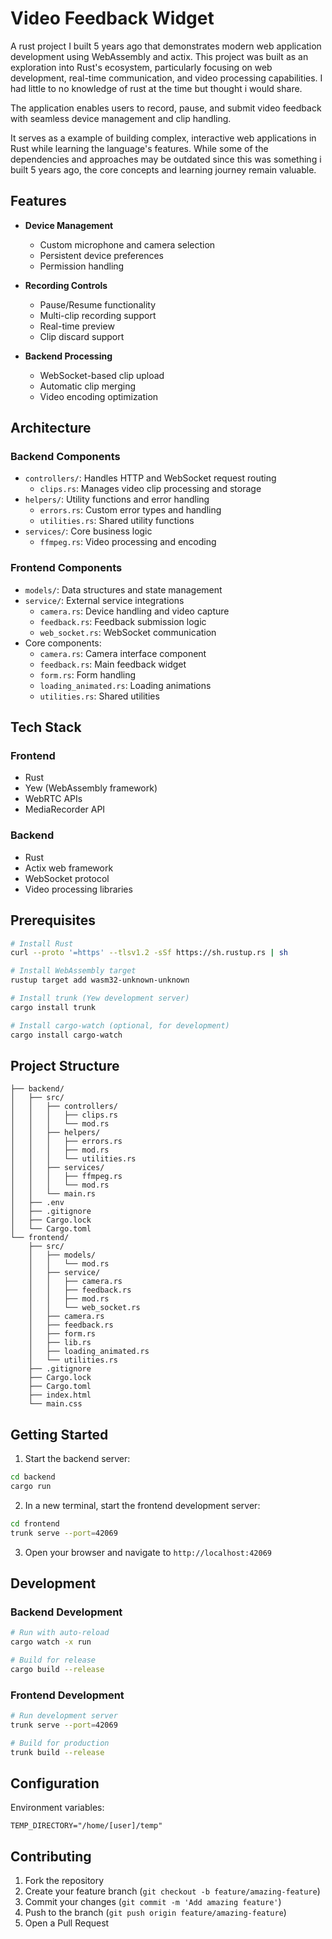 # Video Feedback Widget

A  rust project I built 5 years ago that demonstrates modern web application development using WebAssembly and actix. This project was built as an exploration into Rust's ecosystem, particularly focusing on web development, real-time communication, and video processing capabilities. I had little to no knowledge of rust at the time but thought i would share.

The application enables users to record, pause, and submit video feedback with seamless device management and clip handling. 

It serves as a example of building complex, interactive web applications in Rust while learning the language's features. While some of the dependencies and approaches may be outdated since this was something i built 5 years ago, the core concepts and learning journey remain valuable.

## Features

- **Device Management**
  - Custom microphone and camera selection
  - Persistent device preferences
  - Permission handling

- **Recording Controls**
  - Pause/Resume functionality
  - Multi-clip recording support
  - Real-time preview
  - Clip discard support

- **Backend Processing**
  - WebSocket-based clip upload
  - Automatic clip merging
  - Video encoding optimization

## Architecture

### Backend Components
- `controllers/`: Handles HTTP and WebSocket request routing
  - `clips.rs`: Manages video clip processing and storage
- `helpers/`: Utility functions and error handling
  - `errors.rs`: Custom error types and handling
  - `utilities.rs`: Shared utility functions
- `services/`: Core business logic
  - `ffmpeg.rs`: Video processing and encoding

### Frontend Components
- `models/`: Data structures and state management
- `service/`: External service integrations
  - `camera.rs`: Device handling and video capture
  - `feedback.rs`: Feedback submission logic
  - `web_socket.rs`: WebSocket communication
- Core components:
  - `camera.rs`: Camera interface component
  - `feedback.rs`: Main feedback widget
  - `form.rs`: Form handling
  - `loading_animated.rs`: Loading animations
  - `utilities.rs`: Shared utilities

## Tech Stack

### Frontend
- Rust
- Yew (WebAssembly framework)
- WebRTC APIs
- MediaRecorder API

### Backend
- Rust
- Actix web framework
- WebSocket protocol
- Video processing libraries

## Prerequisites

```bash
# Install Rust
curl --proto '=https' --tlsv1.2 -sSf https://sh.rustup.rs | sh

# Install WebAssembly target
rustup target add wasm32-unknown-unknown

# Install trunk (Yew development server)
cargo install trunk

# Install cargo-watch (optional, for development)
cargo install cargo-watch
```

## Project Structure

```
├── backend/
│   ├── src/
│   │   ├── controllers/
│   │   │   ├── clips.rs
│   │   │   └── mod.rs
│   │   ├── helpers/
│   │   │   ├── errors.rs
│   │   │   ├── mod.rs
│   │   │   └── utilities.rs
│   │   ├── services/
│   │   │   ├── ffmpeg.rs
│   │   │   └── mod.rs
│   │   └── main.rs
│   ├── .env
│   ├── .gitignore
│   ├── Cargo.lock
│   └── Cargo.toml
└── frontend/
    ├── src/
    │   ├── models/
    │   │   └── mod.rs
    │   ├── service/
    │   │   ├── camera.rs
    │   │   ├── feedback.rs
    │   │   ├── mod.rs
    │   │   └── web_socket.rs
    │   ├── camera.rs
    │   ├── feedback.rs
    │   ├── form.rs
    │   ├── lib.rs
    │   ├── loading_animated.rs
    │   └── utilities.rs
    ├── .gitignore
    ├── Cargo.lock
    ├── Cargo.toml
    ├── index.html
    └── main.css
```

## Getting Started

1. Start the backend server:
```bash
cd backend
cargo run
```

2. In a new terminal, start the frontend development server:
```bash
cd frontend
trunk serve --port=42069
```

3. Open your browser and navigate to `http://localhost:42069`

## Development

### Backend Development

```bash
# Run with auto-reload
cargo watch -x run

# Build for release
cargo build --release
```

### Frontend Development

```bash
# Run development server
trunk serve --port=42069

# Build for production
trunk build --release
```

## Configuration

Environment variables:

```env
TEMP_DIRECTORY="/home/[user]/temp"
```

## Contributing

1. Fork the repository
2. Create your feature branch (`git checkout -b feature/amazing-feature`)
3. Commit your changes (`git commit -m 'Add amazing feature'`)
4. Push to the branch (`git push origin feature/amazing-feature`)
5. Open a Pull Request

